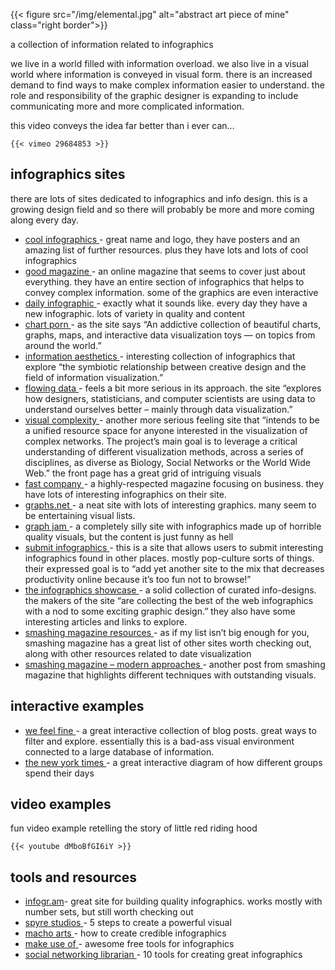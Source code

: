 {{< figure src="/img/elemental.jpg" alt="abstract art piece of mine" class="right border">}} 

a collection of information related to infographics

<!--more-->

we live in a world filled with information overload.  we also live in a visual world where information is conveyed in visual form. there is an increased demand to find ways to make complex information easier to understand. the role and responsibility of the graphic designer is expanding to include communicating more and more complicated information.

this video conveys the idea far better than i ever can…

```
{{< vimeo 29684853 >}}
```

 

## infographics sites 

there are lots of sites dedicated to infographics and info design. this is a growing design field and so there will probably be more and more coming along every day.

- [cool infographics ](http://www.coolinfographics.com/)- great name and logo, they have posters and an amazing list of further resources. plus they have lots and lots of cool infographics
- [good magazine ](http://www.good.is/infographics)- an online magazine that seems to cover just about everything. they have an entire section of infographics that helps to convey complex information. some of the graphics are even interactive
- [daily infographic ](http://dailyinfographic.com/)- exactly what it sounds like. every day they have a new infographic. lots of variety in quality and content
- [chart porn ](http://chartporn.org/)- as the site says “An addictive collection of beautiful charts, graphs, maps, and interactive data visualization toys — on topics from around the world.”
- [information aesthetics ](http://infosthetics.com/)- interesting collection of infographics that explore “the symbiotic relationship between creative design and the field of information visualization.”
- [flowing data ](http://flowingdata.com/)- feels a bit more serious in its approach. the site “explores how designers, statisticians, and computer scientists are using data to understand ourselves better – mainly through data visualization.”
- [visual complexity ](http://www.visualcomplexity.com/vc/)- another more serious feeling site that “intends to be a unified resource space for anyone interested in the visualization of complex networks. The project’s main goal is to leverage a critical understanding of different visualization methods, across a series of disciplines, as diverse as Biology, Social Networks or the World Wide Web.” the front page has a great grid of intriguing visuals
- [fast company ](http://www.fastcompany.com/tag/infographic)- a highly-respected magazine focusing on business. they have lots of interesting infographics on their site.
- [graphs.net ](http://www.graphs.net/)- a neat site with lots of interesting graphics. many seem to be entertaining visual lists.
- [graph jam ](http://graphjam.memebase.com/)- a completely silly site with infographics made up of horrible quality visuals, but the content is just funny as hell
- [submit infographics ](http://submitinfographics.com/)- this is a site that allows users to submit interesting infographics found in other places. mostly pop-culture sorts of things. their expressed goal is to “add yet another site to the mix that decreases productivity online because it’s too fun not to browse!”
- [the infographics showcase ](http://www.infographicsshowcase.com/)- a solid collection of curated info-designs. the makers of the site “are collecting the best of the web infographics with a nod to some exciting graphic design.” they also have some interesting articles and links to explore.
- [smashing magazine resources ](http://www.smashingmagazine.com/2009/09/11/25-useful-data-visualization-and-infographics-resources/)- as if my list isn’t big enough for you, smashing magazine has a great list of other sites worth checking out, along with other resources related to date visualization
- [smashing magazine – modern approaches ](http://www.smashingmagazine.com/2007/08/02/data-visualization-modern-approaches/)- another post from smashing magazine that highlights different techniques with outstanding visuals.


## interactive examples

- [we feel fine ](http://www.wefeelfine.org/)- a great interactive collection of blog posts. great ways to filter and explore. essentially this is a bad-ass visual environment connected to a large database of information.
- [the new york times ](http://www.nytimes.com/interactive/2009/07/31/business/20080801-metrics-graphic.html)- a great interactive diagram of how different groups spend their days


## video examples 

fun video example retelling the story of little red riding hood

```
{{< youtube dMboBfGI6iY >}}
```


## tools and resources 

- [infogr.am](http://infogr.am/)- great site for building quality infographics. works mostly with number sets, but still worth checking out
- [spyre studios ](http://spyrestudios.com/the-anatomy-of-an-infographic-5-steps-to-create-a-powerful-visual/)- 5 steps to create a powerful visual
- [macho arts ](http://machoarts.com/how-to-create-credible-infographics)- how to create credible infographics
- [make use of ](http://www.makeuseof.com/tag/awesome-free-tools-infographics/)- awesome free tools for infographics
- [social networking librarian ](http://socialnetworkinglibrarian.com/2011/09/22/10-tools-for-creating-great-info-graphics/)- 10 tools for creating great infographics